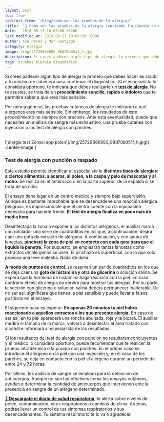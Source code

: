 ```yaml
---
layout: post
toc: true
redirect_from: '/blog/como-son-las-pruebas-de-la-alergia/'
title:  "🤧 Cómo son las pruebas de la alergia (entiende fácilmente en que consisten)"
date:   2018-05-17 10:00:00 +0200
last_modified_at: 2019-08-22 10:00:00 +0000
author: Ana Pérez y Mar Santiago
category: Alergia
image: /img/25729666890_98d70b051f_h.jpg
description: Si crees padecer algún tipo de alergia lo primero que debes hacer es acudir a tu médico de cabecera para confirmar el diagnóstico. Si el especialista lo considera oportuno, te indicará que debes,...
tags: pruebas alergia diagnóstico
---
```


Si crees padecer algún tipo de alergia lo primero que debes hacer es acudir a tu médico de cabecera para confirmar el diagnóstico. Si el especialista lo considera oportuno, te indicará que debes realizarte un **[test de alergia](https://medlineplus.gov/spanish/ency/article/003519.htm)**. No te asustes, se trata de un **procedimiento sencillo, rápido e indoloro** que te permitirá saber a qué eres más sensible.

Por norma general, las pruebas cutáneas de alergia te indicarán a qué alérgenos eres más sensible. Sin embargo, los resultados de este procedimiento no siempre son precisos. Ante esta eventualidad, puede que necesites un análisis de sangre más exhaustivo, una prueba cutánea con inyección o los test de alergia con parches.

<br>
![alergia test Zensei app polen](/img/25729666890_98d70b051f_h.jpg){: .center-image }
<br>

### Test de alergia con punción o raspado

Este estudio permite identificar al especialista lo **distintos tipos de alergias: a ciertos alimentos, a ácaros, al polen, a la caspa y pelo de mascotas y al moho.** Se realiza en el antebrazo o en la parte superior de la espalda si se trata de un niño.

El ensayo tiene lugar en un centro médico y siempre bajo supervisión. Aunque es bastante improbable que se desencadene una reacción alérgica peligrosa, es imprescindible que el centro cuente con la equipación necesaria para hacerle frente. **El test de alergia finaliza en poco más de media hora.**

Desinfectada la zona a exponer a los distintos alérgenos, el auxiliar marca con rotulador una serie de cuadraditos en los que, a continuación, dejará caer una gota de extracto de alérgeno. A continuación, y con ayuda de lancetas, **pinchará la zona de piel en contacto con cada gota para que el líquido la penetre.** Por supuesto, se emplearan tantas lancetas como extractos de alérgenos se usen. El pinchazo es superficial, con lo que solo provoca una leve molestia. Nada de dolor.

**A modo de puntos de control**, se reservan un par de cuadraditos en los que se deja caer una **gota de histamina y otra de glicerina** o solución salina. Se espera que la hormona de histamina haga reacción con la piel. En caso contrario el test de alergia no servirá para mostrar tus alergias. Por su parte, la sección con glicerina o solución salina deberá permanecer inalterable. De no ser así, significará que tienes la piel sensible y puede llevar a falsos positivos en el ensayo.

El siguiente paso es esperar. **En apenas 20 minutos tu piel habrá reaccionado a aquellos extractos a los que presente alergia.** En caso de ser así, en tu piel aparecerá una roncha abultada, roja y te picará. El auxiliar medirá el tamaño de la marca, volverá a desinfectar el área tratado con alcohol e informará al especialista de los resultados.

Si los resultados del test de alergia con punción no resultaran concluyentes y el médico lo considera oportuno, puede recomendar que te realicen la prueba intradérmica o la prueba con parches. En el primer caso se introduce el alérgeno en la piel con una inyección y, en el caso de los parches, se deja en contacto con la piel el alérgeno durante un periodo de entre 24 y 72 horas.

Por último, los análisis de sangre se emplean para la detección de anticuerpos. Aunque no son tan efectivos como los ensayos cutáneos, ayudan a determinar la cantidad de anticuerpos que intervienen ante la presencia en sangre de un alérgeno determinado.

**[📱 Descárgate el diario de salud respiratoria](https://zenseiapp.com)**, te alerta sobre niveles de polen, contaminación, virus respiratorios o cambios de clima. Además, podrás llevar un control de tus síntomas respiratorios y sus desencadenantes. Tu sistema respiratorio te lo va a agradecer.

